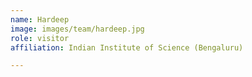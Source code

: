 ```yaml
---
name: Hardeep
image: images/team/hardeep.jpg
role: visitor
affiliation: Indian Institute of Science (Bengaluru)

---
```

